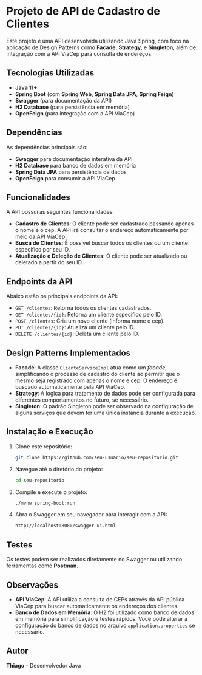 
# Projeto de API de Cadastro de Clientes

Este projeto é uma API desenvolvida utilizando Java Spring, com foco na aplicação de Design Patterns como **Facade**, **Strategy**, e **Singleton**, além de integração com a API ViaCep para consulta de endereços.

## Tecnologias Utilizadas

- **Java 11+**
- **Spring Boot** (com **Spring Web**, **Spring Data JPA**, **Spring Feign**)
- **Swagger** (para documentação da API)
- **H2 Database** (para persistência em memória)
- **OpenFeign** (para integração com a API ViaCep)

## Dependências

As dependências principais são:

- **Swagger** para documentação interativa da API
- **H2 Database** para banco de dados em memória
- **Spring Data JPA** para persistência de dados
- **OpenFeign** para consumir a API ViaCep

## Funcionalidades

A API possui as seguintes funcionalidades:

- **Cadastro de Clientes**: O cliente pode ser cadastrado passando apenas o nome e o cep. A API irá consultar o endereço automaticamente por meio da API ViaCep.
- **Busca de Clientes**: É possível buscar todos os clientes ou um cliente específico por seu ID.
- **Atualização e Deleção de Clientes**: O cliente pode ser atualizado ou deletado a partir do seu ID.

## Endpoints da API

Abaixo estão os principais endpoints da API:

- `GET /clientes`: Retorna todos os clientes cadastrados.
- `GET /clientes/{id}`: Retorna um cliente específico pelo ID.
- `POST /clientes`: Cria um novo cliente (informa nome e cep).
- `PUT /clientes/{id}`: Atualiza um cliente pelo ID.
- `DELETE /clientes/{id}`: Deleta um cliente pelo ID.

## Design Patterns Implementados

- **Facade**: A classe `ClienteServiceImpl` atua como um *facade*, simplificando o processo de cadastro do cliente ao permitir que o mesmo seja registrado com apenas o nome e cep. O endereço é buscado automaticamente pela API ViaCep.
- **Strategy**: A lógica para tratamento de dados pode ser configurada para diferentes comportamentos no futuro, se necessário.
- **Singleton**: O padrão Singleton pode ser observado na configuração de alguns serviços que devem ter uma única instância durante a execução.

## Instalação e Execução

1. Clone este repositório:
    ```bash
    git clone https://github.com/seu-usuario/seu-repositorio.git
    ```

2. Navegue até o diretório do projeto:
    ```bash
    cd seu-repositorio
    ```

3. Compile e execute o projeto:
    ```bash
    ./mvnw spring-boot:run
    ```

4. Abra o Swagger em seu navegador para interagir com a API:
    ```bash
    http://localhost:8080/swagger-ui.html
    ```

## Testes

Os testes podem ser realizados diretamente no Swagger ou utilizando ferramentas como **Postman**.

## Observações

- **API ViaCep**: A API utiliza a consulta de CEPs através da API pública ViaCep para buscar automaticamente os endereços dos clientes.
- **Banco de Dados em Memória**: O H2 foi utilizado como banco de dados em memória para simplificação e testes rápidos. Você pode alterar a configuração do banco de dados no arquivo `application.properties` se necessário.

## Autor

**Thiago** - Desenvolvedor Java
